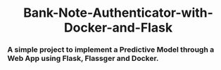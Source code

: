 <h1 align="center">Bank-Note-Authenticator-with-Docker-and-Flask</h1>


### A simple project to implement a Predictive Model through a Web App using Flask, Flassger and Docker.
